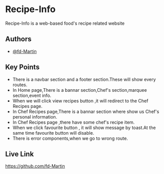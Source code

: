 # Recipe-Info

Recipe-Info is a web-based  food's recipe related website

## Authors

- [@fd-Martin](https://github.com/fd-Martin)

## Key Points


- There is a navbar section and a footer section.These will show every routes.
- In Home page,There is a bannar section,Chef's section,marquee section,event info. 
- When we will click view recipes button ,it will redirect to the Chef Recipes page.
- In Chef Recipes page,There is a bannar section where show us Chef's personal information.
- In Chef Recipes page ,there have some chef's recipe item.
- When we click favourite button , it will show message by toast.At the same time  favourite button will disable.
- There is error components,when we go to wrong route.


## Live Link

https://github.com/fd-Martin

